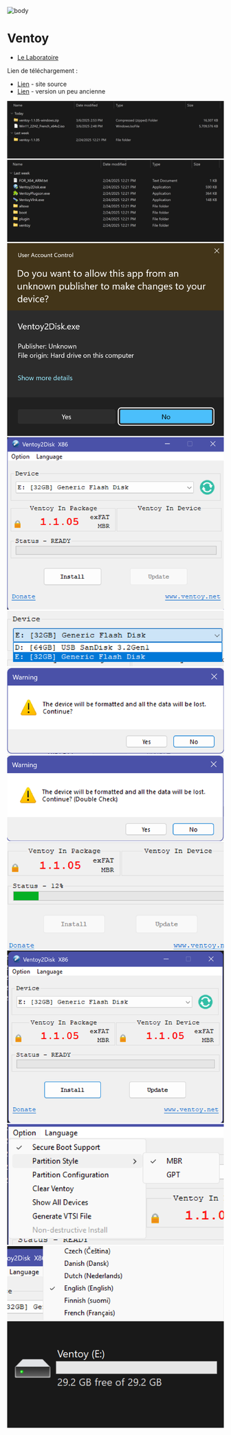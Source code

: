 ![body](https://banzaihobby.com/cdn/shop/files/Aoshima_Initial_D_Takumi_Fujiwara_AE86_Trueno_Project_D_Specification_-_BanzaiHobby-254450.jpg?v=1717061182&width=1100)

# **Ventoy**

- [Le Laboratoire](./Docs.md)

Lien de téléchargement :
- [Lien](https://www.ventoy.net/en/download.html) - site source
- [Lien](https://lecrabeinfo.net/telecharger/ventoy/) - version un peu ancienne

![](./CC/Ventoy/1.png)
![](./CC/Ventoy/2.png)
![](./CC/Ventoy/3.png)
![](./CC/Ventoy/4.png)
![](./CC/Ventoy/5.png)
![](./CC/Ventoy/6.png)
![](./CC/Ventoy/7.png)
![](./CC/Ventoy/8.png)
![](./CC/Ventoy/9.png)
![](./CC/Ventoy/10.png)
![](./CC/Ventoy/11.png)
![](./CC/Ventoy/12.png)